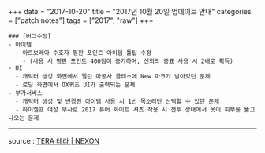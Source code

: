 +++
date = "2017-10-20"
title = "2017년 10월 20일 업데이트 안내"
categories = ["patch notes"]
tags = ["2017", "raw"]
+++

```
### [버그수정]
- 아이템
  - 아르보레아 수호자 평판 포인트 아이템 툴팁 수정
    - (사용 시 평판 포인트 400점이 증가하며, 신뢰의 증표 사용 시 2배로 획득)
- UI
  - 캐릭터 생성 화면에서 엘린 마공사 클래스에 New 마크가 남아있던 문제
  - 로딩 화면에서 OX퀴즈 UI가 출력되는 문제
- 부가서비스
  - 캐릭터 생성 및 변경권 아이템 사용 시 1번 목소리만 선택할 수 있던 문제
  - 하이엘프 여성 무사로 2017 퓨어 화이트 셔츠 착용 시 전투 상태에서 옷이 피부를 뚫고 나오는 문제
```

----

source : [TERA 테라 | NEXON](http://tera.nexon.com/news/update/view.aspx?n4articlesn=302)
